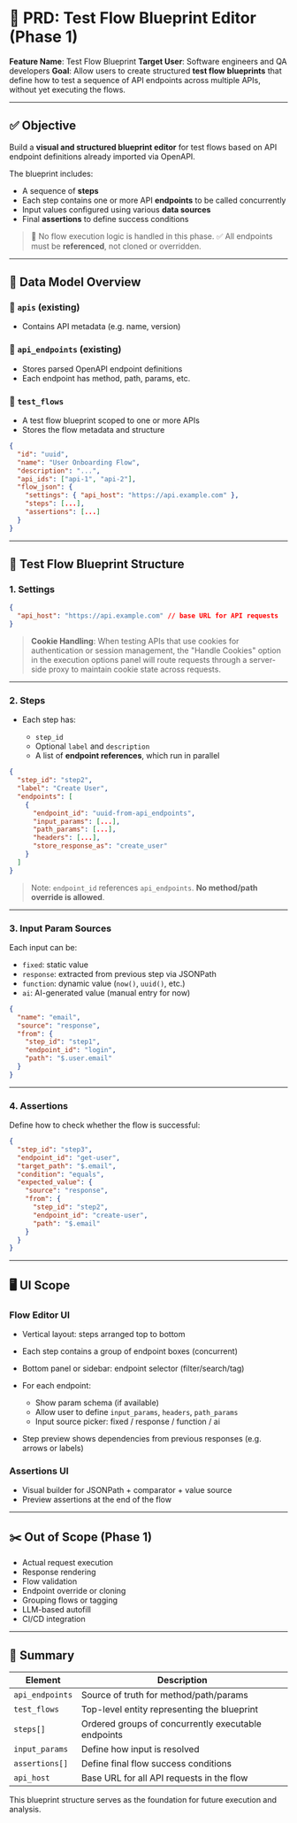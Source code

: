# 📘 PRD: Test Flow Blueprint Editor (Phase 1)

**Feature Name**: Test Flow Blueprint
**Target User**: Software engineers and QA developers
**Goal**: Allow users to create structured **test flow blueprints** that define how to test a sequence of API endpoints across multiple APIs, without yet executing the flows.

---

## ✅ Objective

Build a **visual and structured blueprint editor** for test flows based on API endpoint definitions already imported via OpenAPI.

The blueprint includes:

* A sequence of **steps**
* Each step contains one or more API **endpoints** to be called concurrently
* Input values configured using various **data sources**
* Final **assertions** to define success conditions

> 🛑 No flow execution logic is handled in this phase.
> ✅ All endpoints must be **referenced**, not cloned or overridden.

---

## 🧩 Data Model Overview

### 🔹 `apis` (existing)

* Contains API metadata (e.g. name, version)

### 🔹 `api_endpoints` (existing)

* Stores parsed OpenAPI endpoint definitions
* Each endpoint has method, path, params, etc.

### 🔹 `test_flows`

* A test flow blueprint scoped to one or more APIs
* Stores the flow metadata and structure

```json
{
  "id": "uuid",
  "name": "User Onboarding Flow",
  "description": "...",
  "api_ids": ["api-1", "api-2"],
  "flow_json": {
    "settings": { "api_host": "https://api.example.com" },
    "steps": [...],
    "assertions": [...]
  }
}
```

---

## 🧪 Test Flow Blueprint Structure

### 1. **Settings**

```json
{
  "api_host": "https://api.example.com" // base URL for API requests
}
```

> **Cookie Handling**: When testing APIs that use cookies for authentication or session management, the "Handle Cookies" option in the execution options panel will route requests through a server-side proxy to maintain cookie state across requests.

---

### 2. **Steps**

* Each step has:

  * `step_id`
  * Optional `label` and `description`
  * A list of **endpoint references**, which run in parallel

```json
{
  "step_id": "step2",
  "label": "Create User",
  "endpoints": [
    {
      "endpoint_id": "uuid-from-api_endpoints",
      "input_params": [...],
      "path_params": [...],
      "headers": [...],
      "store_response_as": "create_user"
    }
  ]
}
```

> Note: `endpoint_id` references `api_endpoints`. **No method/path override is allowed**.

---

### 3. **Input Param Sources**

Each input can be:

* `fixed`: static value
* `response`: extracted from previous step via JSONPath
* `function`: dynamic value (`now()`, `uuid()`, etc.)
* `ai`: AI-generated value (manual entry for now)

```json
{
  "name": "email",
  "source": "response",
  "from": {
    "step_id": "step1",
    "endpoint_id": "login",
    "path": "$.user.email"
  }
}
```

---

### 4. **Assertions**

Define how to check whether the flow is successful:

```json
{
  "step_id": "step3",
  "endpoint_id": "get-user",
  "target_path": "$.email",
  "condition": "equals",
  "expected_value": {
    "source": "response",
    "from": {
      "step_id": "step2",
      "endpoint_id": "create-user",
      "path": "$.email"
    }
  }
}
```

---

## 🖥️ UI Scope

### Flow Editor UI

* Vertical layout: steps arranged top to bottom
* Each step contains a group of endpoint boxes (concurrent)
* Bottom panel or sidebar: endpoint selector (filter/search/tag)
* For each endpoint:

  * Show param schema (if available)
  * Allow user to define `input_params`, `headers`, `path_params`
  * Input source picker: fixed / response / function / ai
* Step preview shows dependencies from previous responses (e.g. arrows or labels)

### Assertions UI

* Visual builder for JSONPath + comparator + value source
* Preview assertions at the end of the flow

---

## ✂️ Out of Scope (Phase 1)

* Actual request execution
* Response rendering
* Flow validation
* Endpoint override or cloning
* Grouping flows or tagging
* LLM-based autofill
* CI/CD integration

---

## 🧭 Summary

| Element         | Description                                          |
| --------------- | ---------------------------------------------------- |
| `api_endpoints` | Source of truth for method/path/params               |
| `test_flows`    | Top-level entity representing the blueprint          |
| `steps[]`       | Ordered groups of concurrently executable endpoints  |
| `input_params`  | Define how input is resolved                         |
| `assertions[]`  | Define final flow success conditions                 |
| `api_host`      | Base URL for all API requests in the flow           |

This blueprint structure serves as the foundation for future execution and analysis.